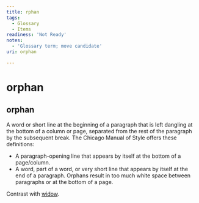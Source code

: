 ```yaml
---
title: rphan
tags:
  - Glossary
  - Items
readiness: 'Not Ready'
notes:
  - 'Glossary term; move candidate'
uri: orphan

---
```

# orphan

## orphan

A word or short line at the beginning of a paragraph that is left dangling at the bottom of a column or page, separated from the rest of the paragraph by the subsequent break. The Chicago Manual of Style offers these definitions:

-   A paragraph-opening line that appears by itself at the bottom of a page/column.
-   A word, part of a word, or very short line that appears by itself at the end of a paragraph. Orphans result in too much white space between paragraphs or at the bottom of a page.

Contrast with [widow](/widow).

